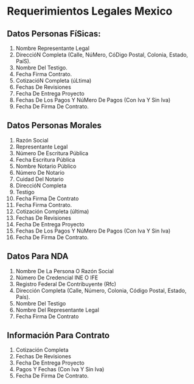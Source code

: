 Requerimientos Legales Mexico
=============================


## Datos Personas FíSicas: 

1. Nombre Representante Legal
2. DireccióN Completa (Calle, NúMero, CóDigo Postal, Colonia, Estado, PaíS). 
3. Nombre Del Testigo. 
4. Fecha Firma Contrato.
5. CotizacióN Completa (úLtima)
6. Fechas De Revisiones 
7. Fecha De Entrega Proyecto
8. Fechas De Los Pagos Y NúMero De Pagos (Con Iva Y Sin Iva) 
9. Fecha De Firma De Contrato.


## Datos Personas Morales 

1. Razón Social 
2. Representante Legal 
3. Número De Escritura Pública
4. Fecha Escritura Pública
5. Nombre Notario Público
6. Número De Notario
7. Cuidad  Del Notario
8. DireccióN Completa
9. Testigo 
10. Fecha Firma De Contrato
11. Fecha Firma Contrato.
12. Cotización Completa (última)
13. Fechas De Revisiones 
14. Fecha De Entrega Proyecto
15. Fechas De Los Pagos Y NúMero De Pagos (Con Iva Y Sin Iva)
16. Fecha De Firma De Contrato.


## Datos Para NDA

1. Nombre De La Persona O Razón Social 
2. Número De Credencial INE O IFE
3. Registro Federal De Contribuyente (Rfc) 
4. Dirección Completa (Calle, Número, Colonia, Código Postal, Estado, País). 
5. Nombre Del Testigo  
6. Nombre Del Representante Legal 
7. Fecha Firma De Contrato


## Información Para Contrato


1. Cotización Completa 
2. Fechas De Revisiones
3. Fecha De Entrega Proyecto
4. Pagos Y Fechas (Con Iva Y Sin Iva)
5. Fecha De Firma De Contrato.